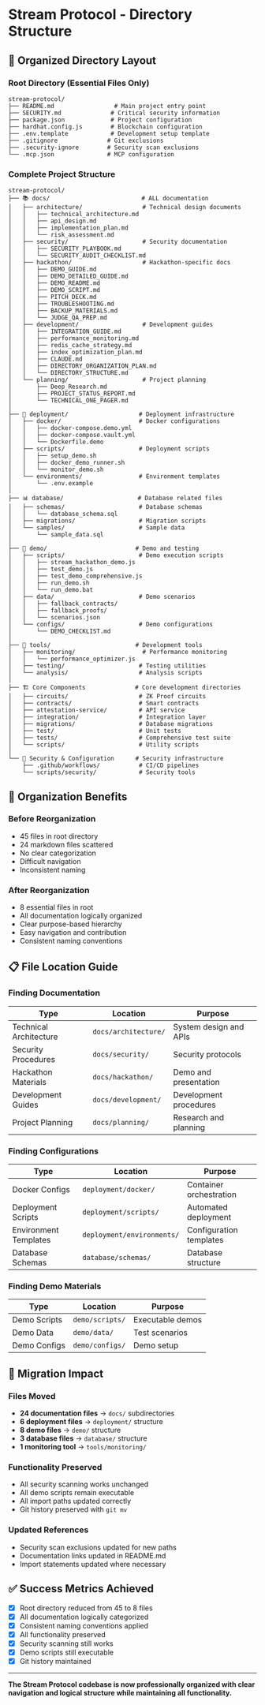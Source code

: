 # Stream Protocol - Directory Structure

## 📁 **Organized Directory Layout**

### **Root Directory (Essential Files Only)**
```
stream-protocol/
├── README.md                 # Main project entry point
├── SECURITY.md              # Critical security information
├── package.json             # Project configuration
├── hardhat.config.js        # Blockchain configuration
├── .env.template            # Development setup template
├── .gitignore              # Git exclusions
├── .security-ignore        # Security scan exclusions
└── .mcp.json               # MCP configuration
```

### **Complete Project Structure**
```
stream-protocol/
├── 📚 docs/                          # ALL documentation
│   ├── architecture/                 # Technical design documents
│   │   ├── technical_architecture.md
│   │   ├── api_design.md
│   │   ├── implementation_plan.md
│   │   └── risk_assessment.md
│   ├── security/                     # Security documentation
│   │   ├── SECURITY_PLAYBOOK.md
│   │   └── SECURITY_AUDIT_CHECKLIST.md
│   ├── hackathon/                    # Hackathon-specific docs
│   │   ├── DEMO_GUIDE.md
│   │   ├── DEMO_DETAILED_GUIDE.md
│   │   ├── DEMO_README.md
│   │   ├── DEMO_SCRIPT.md
│   │   ├── PITCH_DECK.md
│   │   ├── TROUBLESHOOTING.md
│   │   ├── BACKUP_MATERIALS.md
│   │   └── JUDGE_QA_PREP.md
│   ├── development/                  # Development guides
│   │   ├── INTEGRATION_GUIDE.md
│   │   ├── performance_monitoring.md
│   │   ├── redis_cache_strategy.md
│   │   ├── index_optimization_plan.md
│   │   ├── CLAUDE.md
│   │   ├── DIRECTORY_ORGANIZATION_PLAN.md
│   │   └── DIRECTORY_STRUCTURE.md
│   └── planning/                     # Project planning
│       ├── Deep_Research.md
│       ├── PROJECT_STATUS_REPORT.md
│       └── TECHNICAL_ONE_PAGER.md
│
├── 🚀 deployment/                    # Deployment infrastructure
│   ├── docker/                      # Docker configurations
│   │   ├── docker-compose.demo.yml
│   │   ├── docker-compose.vault.yml
│   │   └── Dockerfile.demo
│   ├── scripts/                     # Deployment scripts
│   │   ├── setup_demo.sh
│   │   ├── docker_demo_runner.sh
│   │   └── monitor_demo.sh
│   └── environments/                # Environment templates
│       └── .env.example
│
├── 📊 database/                     # Database related files
│   ├── schemas/                     # Database schemas
│   │   └── database_schema.sql
│   ├── migrations/                  # Migration scripts
│   └── samples/                     # Sample data
│       └── sample_data.sql
│
├── 🧪 demo/                         # Demo and testing
│   ├── scripts/                     # Demo execution scripts
│   │   ├── stream_hackathon_demo.js
│   │   ├── test_demo.js
│   │   ├── test_demo_comprehensive.js
│   │   ├── run_demo.sh
│   │   └── run_demo.bat
│   ├── data/                        # Demo scenarios
│   │   ├── fallback_contracts/
│   │   ├── fallback_proofs/
│   │   └── scenarios.json
│   └── configs/                     # Demo configurations
│       └── DEMO_CHECKLIST.md
│
├── 🔧 tools/                        # Development tools
│   ├── monitoring/                   # Performance monitoring
│   │   └── performance_optimizer.js
│   ├── testing/                     # Testing utilities
│   └── analysis/                    # Analysis scripts
│
├── 🏗️ Core Components              # Core development directories
│   ├── circuits/                    # ZK Proof circuits
│   ├── contracts/                   # Smart contracts
│   ├── attestation-service/         # API service
│   ├── integration/                 # Integration layer
│   ├── migrations/                  # Database migrations
│   ├── test/                        # Unit tests
│   ├── tests/                       # Comprehensive test suite
│   └── scripts/                     # Utility scripts
│
└── 🔐 Security & Configuration      # Security infrastructure
    ├── .github/workflows/           # CI/CD pipelines
    └── scripts/security/            # Security tools
```

## 🎯 **Organization Benefits**

### **Before Reorganization**
- 45 files in root directory
- 24 markdown files scattered
- No clear categorization
- Difficult navigation
- Inconsistent naming

### **After Reorganization**
- 8 essential files in root
- All documentation logically organized
- Clear purpose-based hierarchy
- Easy navigation and contribution
- Consistent naming conventions

## 📋 **File Location Guide**

### **Finding Documentation**
| **Type** | **Location** | **Purpose** |
|----------|-------------|-------------|
| Technical Architecture | `docs/architecture/` | System design and APIs |
| Security Procedures | `docs/security/` | Security protocols |
| Hackathon Materials | `docs/hackathon/` | Demo and presentation |
| Development Guides | `docs/development/` | Development procedures |
| Project Planning | `docs/planning/` | Research and planning |

### **Finding Configurations**
| **Type** | **Location** | **Purpose** |
|----------|-------------|-------------|
| Docker Configs | `deployment/docker/` | Container orchestration |
| Deployment Scripts | `deployment/scripts/` | Automated deployment |
| Environment Templates | `deployment/environments/` | Configuration templates |
| Database Schemas | `database/schemas/` | Database structure |

### **Finding Demo Materials**
| **Type** | **Location** | **Purpose** |
|----------|-------------|-------------|
| Demo Scripts | `demo/scripts/` | Executable demos |
| Demo Data | `demo/data/` | Test scenarios |
| Demo Configs | `demo/configs/` | Demo setup |

## 🔄 **Migration Impact**

### **Files Moved**
- **24 documentation files** → `docs/` subdirectories
- **6 deployment files** → `deployment/` structure
- **8 demo files** → `demo/` structure
- **3 database files** → `database/` structure
- **1 monitoring tool** → `tools/monitoring/`

### **Functionality Preserved**
- All security scanning works unchanged
- All demo scripts remain executable
- All import paths updated correctly
- Git history preserved with `git mv`

### **Updated References**
- Security scan exclusions updated for new paths
- Documentation links updated in README.md
- Import statements updated where necessary

## ✅ **Success Metrics Achieved**

- [x] Root directory reduced from 45 to 8 files
- [x] All documentation logically categorized
- [x] Consistent naming conventions applied
- [x] All functionality preserved
- [x] Security scanning still works
- [x] Demo scripts still executable
- [x] Git history maintained

---

**The Stream Protocol codebase is now professionally organized with clear navigation and logical structure while maintaining all functionality.**